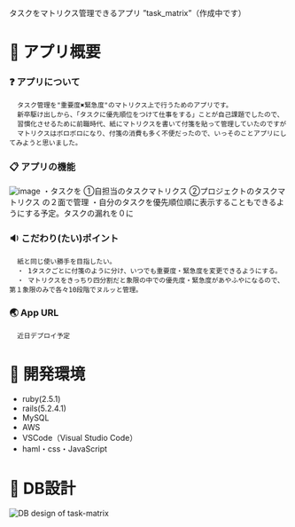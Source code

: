 タスクをマトリクス管理できるアプリ ”task_matrix”（作成中です）

# :page_facing_up: アプリ概要
  ### :question: アプリについて 
      タスク管理を"重要度✖️緊急度"のマトリクス上で行うためのアプリです。
      新卒駆け出しから、「タスクに優先順位をつけて仕事をする」ことが自己課題でしたので、
      習慣化させるために前職時代、紙にマトリクスを書いて付箋を貼って管理していたのですが
      マトリクスはボロボロになり、付箋の消費も多く不便だったので、いっそのことアプリにしてみようと思いました。

  ### :clipboard: アプリの機能
![image](https://user-images.githubusercontent.com/48851734/75608640-b02f1200-5b44-11ea-8a93-b7649b36e6e4.png)
      ・タスクを ①自担当のタスクマトリクス ②プロジェクトのタスクマトリクス の２面で管理
      ・自分のタスクを優先順位順に表示することもできるようにする予定。タスクの漏れを０に

  ### :sound: こだわり(たい)ポイント
      紙と同じ使い勝手を目指したい。
      ・ 1タスクごとに付箋のように分け、いつでも重要度・緊急度を変更できるようにする。
      ・ マトリクスをきっちり四分割だと象限の中での優先度・緊急度があやふやになるので、第１象限のみで各々10段階でヌルッと管理。

  ### :earth_asia: App URL
      近日デプロイ予定

# :page_facing_up: 開発環境
  - ruby(2.5.1)
  - rails(5.2.4.1)
  - MySQL
  - AWS
  - VSCode（Visual Studio Code）
  - haml・css・JavaScript

# :page_facing_up: DB設計
![DB design of  _task-matrix_](https://user-images.githubusercontent.com/48851734/75438645-a9b16680-599b-11ea-9b3b-da109ffbe486.jpeg)
